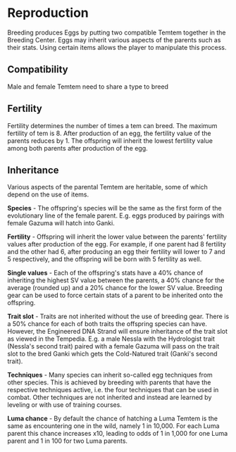 # Reproduction

Breeding produces Eggs by putting two compatible Temtem together in the Breeding Center. Eggs may inherit various aspects of the parents such as their stats. Using certain items allows the player to manipulate this process. 

## Compatibility

Male and female Temtem need to share a type to breed

## Fertility

Fertility determines the number of times a tem can breed. The maximum fertility of tem is 8.
After production of an egg, the fertility value of the parents reduces by 1. The offspring will inherit the lowest fertility value among both parents after production of the egg.

## Inheritance

Various aspects of the parental Temtem are heritable, some of which depend on the use of items. 

**Species** - The offspring's species will be the same as the first form of the evolutionary line of the female parent. E.g. eggs produced by pairings with female Gazuma will hatch into Ganki.

**Fertility** - Offspring will inherit the lower value between the parents' fertility values after production of the egg. For example, if one parent had 8 fertility and the other had 6, after producing an egg their fertility will lower to 7 and 5 respectively, and the offspring will be born with 5 fertility as well.

**Single values** - Each of the offspring's stats have a 40% chance of inheriting the highest SV value between the parents, a 40% chance for the average (rounded up) and a 20% chance for the lower SV value. Breeding gear can be used to force certain stats of a parent to be inherited onto the offspring.

**Trait slot** - Traits are not inherited without the use of breeding gear. There is a 50% chance for each of both traits the offspring species can have. However, the Engineered DNA Strand will ensure inheritance of the trait slot as viewed in the Tempedia. E.g. a male Nessla with the Hydrologist trait (Nessla's second trait) paired with a female Gazuma will pass on the trait slot to the bred Ganki which gets the Cold-Natured trait (Ganki's second trait).

**Techniques** - Many species can inherit so-called egg techniques from other species. This is achieved by breeding with parents that have the respective techniques active, i.e. the four techniques that can be used in combat. Other techniques are not inherited and instead are learned by leveling or with use of training courses.

**Luma chance** - By default the chance of hatching a Luma Temtem is the same as encountering one in the wild, namely 1 in 10,000. For each Luma parent this chance increases x10, leading to odds of 1 in 1,000 for one Luma parent and 1 in 100 for two Luma parents. 